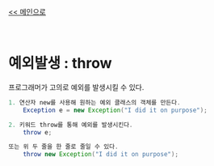 
[<< 메인으로](https://github.com/AtomicLiquors/Java_Wiki_Chb)

&nbsp;  

# 예외발생 : throw
프로그래머가 고의로 예외를 발생시킬 수 있다.
```java
1. 연산자 new를 사용해 원하는 예외 클래스의 객체를 만든다.
    Exception e = new Exception("I did it on purpose");

2. 키워드 throw를 통해 예외를 발생시킨다.
    throw e;

또는 위 두 줄을 한 줄로 줄일 수 있다.
    throw new Exception("I did it on purpose");
```
